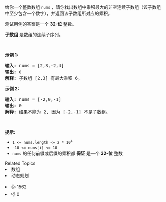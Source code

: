 <p>给你一个整数数组 <code>nums</code>&nbsp;，请你找出数组中乘积最大的非空连续子数组（该子数组中至少包含一个数字），并返回该子数组所对应的乘积。</p>

<p>测试用例的答案是一个&nbsp;<strong>32-位</strong> 整数。</p>

<p><strong>子数组</strong> 是数组的连续子序列。</p>

<p>&nbsp;</p>

<p><strong>示例 1:</strong></p>

<pre>
<strong>输入:</strong> nums = [2,3,-2,4]
<strong>输出:</strong> <code>6</code>
<strong>解释:</strong>&nbsp;子数组 [2,3] 有最大乘积 6。
</pre>

<p><strong>示例 2:</strong></p>

<pre>
<strong>输入:</strong> nums = [-2,0,-1]
<strong>输出:</strong> 0
<strong>解释:</strong>&nbsp;结果不能为 2, 因为 [-2,-1] 不是子数组。</pre>

<p>&nbsp;</p>

<p><strong>提示:</strong></p>

<ul>
	<li><code>1 &lt;= nums.length &lt;= 2 * 10<sup>4</sup></code></li>
	<li><code>-10 &lt;= nums[i] &lt;= 10</code></li>
	<li><code>nums</code> 的任何前缀或后缀的乘积都 <strong>保证</strong>&nbsp;是一个 <strong>32-位</strong> 整数</li>
</ul>
<div><div>Related Topics</div><div><li>数组</li><li>动态规划</li></div></div><br><div><li>👍 1562</li><li>👎 0</li></div>